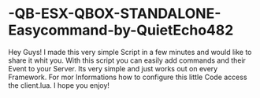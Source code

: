 # -QB-ESX-QBOX-STANDALONE-Easycommand-by-QuietEcho482
Hey Guys! I made this very simple Script in a few minutes and would like to share it whit you. With this script you can easily add commands and their Event to your Server. Its very simple and just works out on every Framework. For mor Informations how to configure this little Code access the client.lua. I hope you enjoy!
